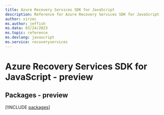 ```yaml
---
title: Azure Recovery Services SDK for JavaScript
description: Reference for Azure Recovery Services SDK for JavaScript
author: xirzec
ms.author: jeffish
ms.data: 03/24/2023
ms.topic: reference
ms.devlang: javascript
ms.service: recoveryservices
---
```

# Azure Recovery Services SDK for JavaScript - preview
## Packages - preview
[!INCLUDE [packages](recovery-services-index.md)]